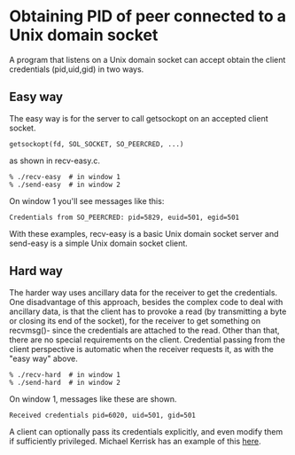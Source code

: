 # Obtaining PID of peer connected to a Unix domain socket

A program that listens on a Unix domain socket can accept obtain the client
credentials (pid,uid,gid) in two ways. 

## Easy way

The easy way is for the server to call getsockopt on an accepted client socket.

    getsockopt(fd, SOL_SOCKET, SO_PEERCRED, ...)

as shown in recv-easy.c. 

    % ./recv-easy  # in window 1
    % ./send-easy  # in window 2

On window 1 you'll see messages like this:

    Credentials from SO_PEERCRED: pid=5829, euid=501, egid=501

With these examples, recv-easy is a basic Unix domain socket server and
send-easy is a simple Unix domain socket client.

## Hard way

The harder way uses ancillary data for the receiver to get the credentials.
One disadvantage of this approach, besides the complex code to deal with
ancillary data, is that the client has to provoke a read (by transmitting
a byte or closing its end of the socket), for the receiver to get something
on recvmsg()- since the credentials are attached to the read. Other than
that, there are no special requirements on the client. Credential passing
from the client perspective is automatic when the receiver requests it, as 
with the "easy way" above. 

    % ./recv-hard  # in window 1
    % ./send-hard  # in window 2

On window 1, messages like these are shown.

    Received credentials pid=6020, uid=501, gid=501

A client can optionally pass its credentials explicitly, and even modify them
if sufficiently privileged. Michael Kerrisk has an example of this
[here](http://man7.org/tlpi/code/online/dist/sockets/scm_cred_send.c.html).


